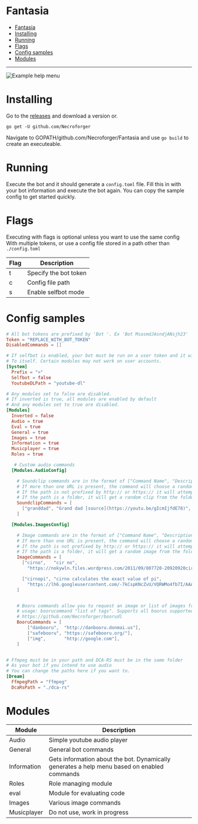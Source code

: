 

# Fantasia
<!-- TOC -->

- [Fantasia](#fantasia)
- [Installing](#installing)
- [Running](#running)
- [Flags](#flags)
- [Config samples](#config-samples)
- [Modules](#modules)

<!-- /TOC -->

______________

![Example help menu](http://i.imgur.com/jC4lFxE.png)

# Installing
Go to the [releases](https://github.com/Necroforger/Fantasia/releases) and download a version or.

`go get -U github.com/Necroforger`

Navigate to GOPATH/github.com/Necroforger/Fantasia and use `go build` to create an executeable.

# Running
Execute the bot and it should generate a `config.toml` file. Fill this in with your bot information and execute the bot again. You can copy the sample config to get started quickly.

# Flags

Executing with flags is optional unless you want to use the same config
With multiple tokens, or use a config file stored in a path other than `./config.toml`

| Flag | Description           |
|------|-----------------------|
| t    | Specify the bot token |
| c    | Config file path      |
| s    | Enable selfbot mode   |
# Config samples
```toml
# All bot tokens are prefixed by 'Bot '. Ex 'Bot MsasmdJAsndjANsjh23'
Token = "REPLACE_WITH_BOT_TOKEN"
DisabledCommands = []

# If selfbot is enabled, your bot must be run on a user token and it will only respond
# To itself. Certain modules may not work on user accounts.
[System]
  Prefix = ">"
  Selfbot = false
  YoutubeDLPath = "youtube-dl"

# Any modules set to false are disabled.
# If inverted is true, all modules are enabled by default
# And any modules set to true are disabled.
[Modules]
  Inverted = false
  Audio = true
  Eval = true
  General = true
  Images = true
  Information = true
  Musicplayer = true
  Roles = true

   # Custom audio commands
  [Modules.AudioConfig]

    # Soundclip commands are in the format of ["Command Name", "Description", "url", "url"...]
    # If more than one URL is present, the command will choose a random one from the list.
    # If the path is not prefixed by http:// or https:// it will attempt to get the clip from the file system.
    # If the path is a folder, it will get a random clip from the folder.
    SoundclipCommands = [
      ["granddad", "Grand dad [source](https://youtu.be/gIcmIjfdE78)", "https://youtu.be/gIcmIjfdE78"],
    ]

  [Modules.ImagesConfig]

    # Image commands are in the format of ["Command Name", "Description", "url", "url"...]
    # If more than one URL is present, the command will choose a random one from the list.
    # If the path is not prefixed by http:// or https:// it will attempt to get the image from the file system.
    # If the path is a folder, it will get a random image from the folder.
    ImageCommands = [
      ["cirno",   "cir no", 
        "https://nokywln.files.wordpress.com/2011/09/807720-20920920cirno20touhou20e291a81.jpg?w=500"],

      ["cirnopi", "cirno calculates the exact value of pi", 
        "https://lh6.googleusercontent.com/-7kCspKNcZvU/VQRWMo4fb7I/AAAAAAAABIg/fwBfrgrCcx0/w800-h800/cirno_PI.jpg"],
    ]


    # Booru commands allow you to request an image or list of images from a booru.
    # usage: boorucommand "list of tags". Supports all boorus supported by
    # https://github.com/Necroforger/boorudl
    BooruCommands = [
        ["danbooru",  "http://danbooru.donmai.us"],
        ["safebooru", "https://safebooru.org/"],
        ["img",       "http://google.com"],
    ]


# Ffmpeg must be in your path and DCA-RS must be in the same folder
# As your bot if you intend to use audio
# You can change the paths here if you want to.
[Dream]
  FfmpegPath = "ffmpeg"
  DcaRsPath = "./dca-rs"
```


# Modules

| Module      | Description                                                                                 |
|-------------|---------------------------------------------------------------------------------------------|
| Audio       | Simple youtube audio player                                                                 |
| General     | General bot commands                                                                        |
| Information | Gets information about the bot. Dynamically generates a help menu based on enabled commands |
| Roles       | Role managing module                                                                        |
| eval        | Module for evaluating code                                                                  |
| Images      | Various image commands                                                                      |
| Musicplayer | Do not use, work in progress                                                                |
